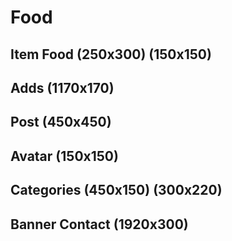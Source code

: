 # Food


## Item Food (250x300) (150x150)
## Adds (1170x170)
## Post (450x450)
## Avatar (150x150)
## Categories (450x150) (300x220)
## Banner Contact (1920x300)